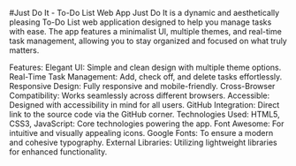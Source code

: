#Just Do It - To-Do List Web App
Just Do It is a dynamic and aesthetically pleasing To-Do List web application designed to help you manage tasks with ease. The app features a minimalist UI, multiple themes, and real-time task management, allowing you to stay organized and focused on what truly matters.

Features:
Elegant UI: Simple and clean design with multiple theme options.
Real-Time Task Management: Add, check off, and delete tasks effortlessly.
Responsive Design: Fully responsive and mobile-friendly.
Cross-Browser Compatibility: Works seamlessly across different browsers.
Accessible: Designed with accessibility in mind for all users.
GitHub Integration: Direct link to the source code via the GitHub corner.
Technologies Used:
HTML5, CSS3, JavaScript: Core technologies powering the app.
Font Awesome: For intuitive and visually appealing icons.
Google Fonts: To ensure a modern and cohesive typography.
External Libraries: Utilizing lightweight libraries for enhanced functionality.
